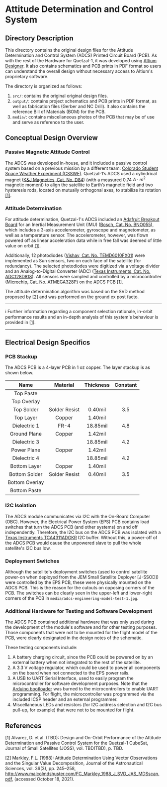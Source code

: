 # Attitude Determination and Control System #

## Directory Description

This directory contains the original design files for the Attitude Determination and Control System (ADCS) Printed Circuit Board (PCB). As with the rest of the Hardware for Quetzal-1, it was developed using [Altium Designer](https://www.altium.com/). It also contains schematics and PCB prints in PDF format so users can understand the overall design without necessary access to Altium's proprietary software.

The directory is organized as follows:

1. `src/`: contains the original original design files.
2. `output/`: contains project schematics and PCB prints in PDF format, as well as fabrication files (Gerber and NC Drill). It also contains the reference Bill of Materials (BOM) for the PCB.
3. `media/`: contains miscellaneous photos of the PCB that may be of use and serve as reference to the user.

## Conceptual Design Overview

### Passive Magnetic Attitude Control

The ADCS was developed in-house, and it included a passive control system based on a previous mission by a different team: [Colorado Student Space Weather Experiment (CSSWE)](https://lasp.colorado.edu/home/csswe/). Quetzal-1’s ADCS used a cylindrical magnet ([K&J Magnetics, Cat. No. D84](https://www.kjmagnetics.com/proddetail.asp?prod=D84)) (with a measured 0.74  $A \cdot m^2$ magnetic moment) to align the satellite to Earth’s magnetic field and two hysteresis rods, located on mutually orthogonal axes, to stabilize its rotation [[1]](#user-content-references).

### Attitude Determination

For attitude determination, Quetzal-1's ADCS included an [Adafruit Breakout Board](https://learn.adafruit.com/adafruit-bno055-absolute-orientation-sensor) for an Inertial Measurement Unit (IMU) ([Bosch, Cat. No. BNO055](https://cdn-learn.adafruit.com/assets/assets/000/036/832/original/BST_BNO055_DS000_14.pdf)), which includes a 3-axis accelerometer, gyroscope and magnetometer, as well as a temperature sensor. The accelerometer, however, was flown powered off as linear acceleration data while in free fall was deemed of little value on orbit [[1]](#user-content-references).

Additionally, 12 photodiodes ([Vishay, Cat. No. TEMD6010FX01](https://www.vishay.com/en/product/81308/)) were implemented as Sun sensors, two on each face of the satellite (for redundancy). The selected photodiodes were digitized via a voltage divider and an Analog-to-Digital Converter (ADC) ([Texas Instruments, Cat. No. ADC128D818](https://www.ti.com/product/ADC128D818)). All sensors were sampled and controlled by a microcontroller ([Microchip, Cat. No. ATMEGA328P](https://www.microchip.com/en-us/product/ATmega328P)) on the ADCS PCB [[1]](#user-content-references).

The attitude determination algorithm was based on the SVD method proposed by [[2]](#user-content-references) and was performed on the ground ex post facto.

---
:information_source: Further information regarding a component selection rationale, in-orbit performance results and an in-depth analysis of this system's behaviour is provided in [[1]](#user-content-references).

---

## Electrical Design Specifics

### PCB Stackup

The ADCS PCB is a 4-layer PCB in 1 oz copper. The layer stackup is as shown below.

|      Name      |    Material   | Thickness | Constant |
|:--------------:|:-------------:|:---------:|:--------:|
| Top Paste      |               |           |          |
| Top Overlay    |               |           |          |
| Top Solder     | Solder Resist |   0.40mil | 3.5      |
| Top Layer      | Copper        |   1.40mil |          |
| Dielectric 1   | FR-4          |  18.85mil | 4.8      |
| Ground Plane   | Copper        |   1.42mil |          |
| Dielectric 3   |               |  18.85mil | 4.2      |
| Power Plane    | Copper        |   1.42mil |          |
| Dielectric 4   |               |  18.85mil | 4.2      |
| Bottom Layer   | Copper        |   1.40mil |          |
| Bottom Solder  | Solder Resist |   0.40mil | 3.5      |
| Bottom Overlay |               |           |          |
| Bottom Paste   |               |           |          |

### I2C Isolation

The ADCS module communicates via I2C with the On-Board Computer (OBC). However, the Electrical Power System (EPS) PCB contains load switches that turn the ADCS PCB (and other systems) on and off independently. Therefore, the I2C bus on the ADCS PCB was isolated with a [Texas Instruments TCA4311ADGKR](https://www.ti.com/product/TCA4311A/part-details/TCA4311ADGKR) I2C buffer. Without this, a power-off of the ADCS PCB would cause the unpowered slave to pull the whole satellite's I2C bus low.

### Deployment Switches

Although the satellite's deployment switches (used to control satellite power-on when deployed from the JEM Small Satellite Deployer [J-SSOD]) were controlled by the EPS PCB, these were physically mounted on the ADCS PCB. This is the reason for the cutouts on opposing corners of the PCB. The switches can be clearly seen in the upper-left and lower-right corners of the PCB in `media/adcs-engineering-model-test-1.jpg`.

### Additional Hardware for Testing and Software Development

The ADCS PCB contained additional hardware that was only used during the development of the module's software and for other testing purposes. Those components that were not to be mounted for the flight model of the PCB, were clearly designated in the design notes of the schematic.

These testing components include:

1. A battery charging circuit, since the PCB could be powered on by an external battery when not integrated to the rest of the satellite.
2. A 3.3 V voltage regulator, which could be used to power all components on the board when not connected to the EPS power rails.
3. A USB to UART Serial Interface, used to easily program the microcontroller for software development purposes. Note that the [Arduino bootloader](https://docs.arduino.cc/hacking/software/Bootloader) was burned to the microcontrollers to enable UART programming. For flight, the microcontroller was programmed via the included ICSP header and an external programmer.
4. Miscellaneous LEDs and resistors (for I2C address selection and I2C bus pull-up, for example) that were not to be mounted for flight.

## References

[1] Alvarez, D. et al. (TBD): Design and On-Orbit Performance of the Attitude Determination and Passive Control System for the Quetzal-1 CubeSat, Journal of Small Satellites (JOSS), vol. TBD(TBD), p. TBD.

[2] Markley, F.L. (1988): Attitude Determination Using Vector Observations and the Singular Value Decomposition, Journal of the Astronautical Sciences, vol. 36(3), pp. 245–258, http://www.malcolmdshuster.com/FC_Markley_1988_J_SVD_JAS_MDSscan.pdf, (accessed October 18, 2021).